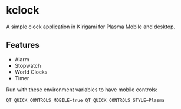 # kclock
A simple clock application in Kirigami for Plasma Mobile and desktop.

## Features
* Alarm
* Stopwatch
* World Clocks
* Timer

Run with these environment variables to have mobile controls:
```
QT_QUICK_CONTROLS_MOBILE=true QT_QUICK_CONTROLS_STYLE=Plasma
```
